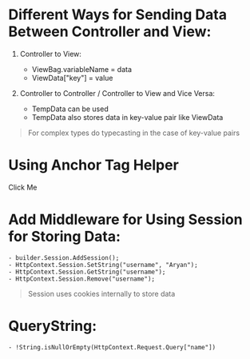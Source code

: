 # Different Ways for Sending Data Between Controller and View: 

1. Controller to View: 
    - ViewBag.variableName = data 
    - ViewData["key"] = value 

2. Controller to Controller / Controller to View and Vice Versa: 
    - TempData can be used 
    - TempData also stores data in key-value pair like ViewData 


> For complex types do typecasting in the case of key-value pairs 



# Using Anchor Tag Helper 

<a asp-controller="Demo" asp-action="Method-2"> Click Me </a> 


# Add Middleware for Using Session for Storing Data: 
    - builder.Session.AddSession(); 
    - HttpContext.Session.SetString("username", "Aryan"); 
    - HttpContext.Session.GetString("username"); 
    - HttpContext.Session.Remove("username"); 


> Session uses cookies internally to store data 


# QueryString: 
    - !String.isNullOrEmpty(HttpContext.Request.Query["name"]) 